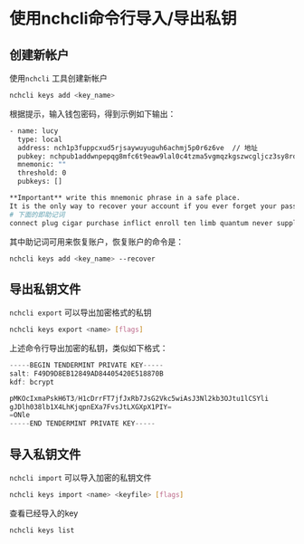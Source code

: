 # 使用nchcli命令行导入/导出私钥

## 创建新帐户

使用```nchcli``` 工具创建新帐户

```bash
nchcli keys add <key_name>
```

根据提示，输入钱包密码，得到示例如下输出：

```bash
- name: lucy
  type: local
  address: nch1p3fuppcxud5rjsaywuyuguh6achmj5p0r6z6ve  // 地址
  pubkey: nchpub1addwnpepqg8mfc6t9eaw9lal0c4tzma5vgmqzkgszwcgljcz3sy8rd2rukgxz9dtmph  // 公钥
  mnemonic: "" 
  threshold: 0
  pubkeys: []

**Important** write this mnemonic phrase in a safe place.
It is the only way to recover your account if you ever forget your password.
# 下面的即助记词
connect plug cigar purchase inflict enroll ten limb quantum never supply grid home case process claw truly grape federal liberty tree remove side quantum
```

其中助记词可用来恢复账户，恢复账户的命令是：

```bash
nchcli keys add <key_name> --recover
```

## 导出私钥文件

```nchcli export``` 可以导出加密格式的私钥

```bash
nchcli keys export <name> [flags]
```

上述命令行导出加密的私钥，类似如下格式：

```javascript
-----BEGIN TENDERMINT PRIVATE KEY-----
salt: F49D9D8EB12849AD84405420E518870B
kdf: bcrypt

pMKOcIxmaPskH6T3/H1cDrrFT7jfJxRb7JsG2Vkc5wiAsJ3Nl2kb3OJtu1lCSYli
gJDlh038lb1X4LhKjqpnEXa7FvsJtLXGXpX1PIY=
=ONle
-----END TENDERMINT PRIVATE KEY-----
```

## 导入私钥文件

```nchcli import``` 可以导入加密的私钥文件

```bash
nchcli keys import <name> <keyfile> [flags]
```

查看已经导入的key

```bash
nchcli keys list
```